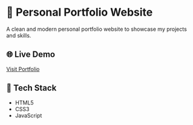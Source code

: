 # 💼 Personal Portfolio Website

A clean and modern personal portfolio website to showcase my projects and skills.

## 🌐 Live Demo

[Visit Portfolio](https://kdx-08.github.io/Portfolio)

## 🧰 Tech Stack

- HTML5
- CSS3
- JavaScript
